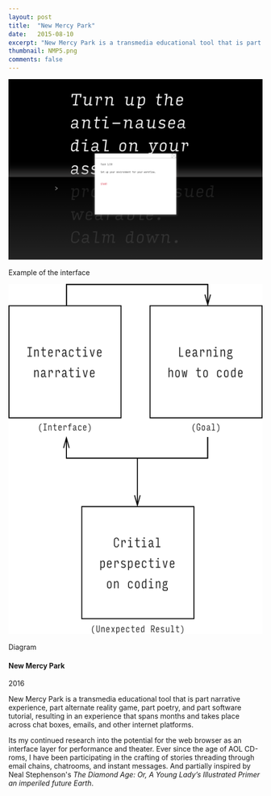 ```yaml
---
layout: post
title:  "New Mercy Park"
date:   2015-08-10
excerpt: "New Mercy Park is a transmedia educational tool that is part narrative experience, part alternate reality game, part poetry, and part software tutorial, resulting in an experience that spans months and takes place across chat boxes, emails, and other internet platforms."
thumbnail: NMP5.png
comments: false
---
```


<div class="col-md-7">
<p><img src="../posts/img/portfolio/NMP5.png"/></p>
<p>Example of the interface</p>
<p><img src="../posts/img/portfolio/NMP4.png"/></p>
<p>Diagram</p>
</div>

<div class="col-md-4 portfolio-description">
<h4>New Mercy Park</h4>
<p class="date">2016</p>
<p>New Mercy Park is a transmedia educational tool that is part narrative experience, part alternate reality game, part poetry, and part software tutorial, resulting in an experience that spans months and takes place across chat boxes, emails, and other internet platforms.</p>

<p>Its my continued research into the potential for the web browser as an interface layer for performance and theater. Ever since the age of AOL CD-roms, I have been participating in the crafting of stories threading through email chains, chatrooms, and instant messages. And partially inspired by Neal Stephenson's <em>The Diamond Age: Or, A Young Lady’s Illustrated Primer an imperiled future Earth</em>.</p>

</div>


<!-- > The book spoke in a lovely contralto, with an accent like the very finest Vickys. The voice was like a real person’s—though not like anyone Nell had ever met. It rose and fell like siow surf on a warm beach, and when Nell closed her eyes, it swept her out into an ocean of feelings.

> Once upon a time there was a little Princess named Nell who was imprisoned in a tall dark castle on an island in the middle of a great sea, with a little boy named Harv, who was her friend and protector. She also had four special friends named Dinosaur, Duck, Peter Rabbit, and Purple. Princess Nell and Harv could not leave the Dark Castle, but from time to time a raven would come to visit them . . .

>“ What’s a raven?” Nell said.
The illustration was a colorful painting of the island seen from up in the sky. The island rotated downward and out of the picture, becoming a view toward the ocean horizon. In the middle was a black dot. The picture zoomed in on the black dot, and it turned out
 86 to be a bird. Big letters appeared beneath. “R A V E N,” the book said. “Raven. Now, say it with me.”

 > “The Illustrated Primer is an extremely general and powerful system capable of more extensive self-reconfiguration than most. Remember that a fundamental part of its job is to respond to its environment. If the owner were to take up a pen and write on a blank page, this input would be thrown into the hopper along with everything else, so to speak.”</p> -->
